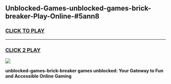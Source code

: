 
## Unblocked-Games-unblocked-games-brick-breaker-Play-Online-#5ann8
<h3>
<a href="https://premium.freeplayer.one?title=unblocked-games-brick-breaker&ref=27F">CLICK TO PLAY</a></h3>
<hr>

<h3>
<a href="https://premium.freeplayer.one?title=unblocked-games-brick-breaker&ref=27F">CLICK 2 PLAY</a>
  
</h3>

<a href="https://premium.freeplayer.one?title=unblocked-games-brick-breaker&ref=27F"><img src="https://clearcache.store/games.png"></a>


**unblocked-games-brick-breaker games unblocked: Your Gateway to Fun and Accessible Online Gaming**
